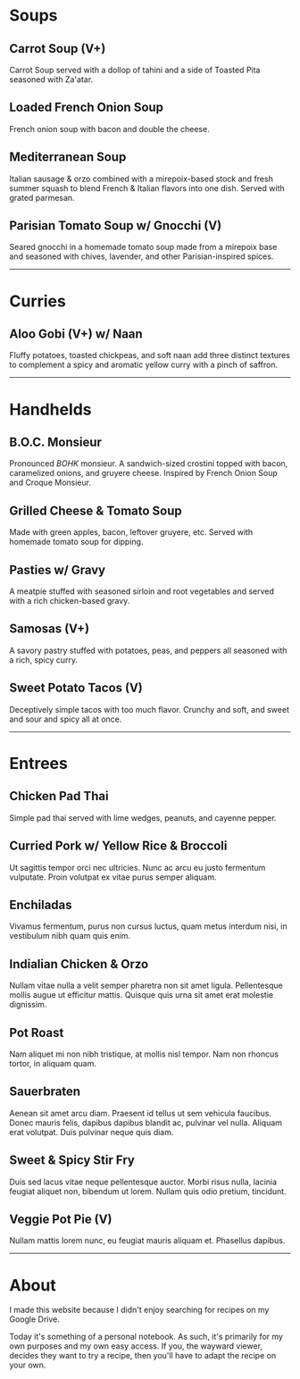 
# Soups

## Carrot Soup (V+)

Carrot Soup served with a dollop of tahini and a side of Toasted Pita seasoned with Za'atar.

## Loaded French Onion Soup

French onion soup with bacon and double the cheese.

## Mediterranean Soup

Italian sausage & orzo combined with a mirepoix-based stock and fresh summer squash to blend French & Italian flavors into one dish. Served with grated parmesan.

## Parisian Tomato Soup w/ Gnocchi (V)

Seared gnocchi in a homemade tomato soup made from a mirepoix base and seasoned with chives, lavender, and other Parisian-inspired spices.


---

# Curries

## Aloo Gobi (V+) w/ Naan

Fluffy potatoes, toasted chickpeas, and soft naan add three distinct textures to complement a spicy and aromatic yellow curry with a pinch of saffron.


---

# Handhelds

## B.O.C. Monsieur

Pronounced *BOHK* monsieur. A sandwich-sized crostini topped with bacon, caramelized onions, and gruyere cheese. Inspired by French Onion Soup and Croque Monsieur.

## Grilled Cheese & Tomato Soup

Made with green apples, bacon, leftover gruyere, etc. Served with homemade tomato soup for dipping.

## Pasties w/ Gravy

A meatpie stuffed with seasoned sirloin and root vegetables and served with a rich chicken-based gravy.

## Samosas (V+)

A savory pastry stuffed with potatoes, peas, and peppers all seasoned with a rich, spicy curry.

## Sweet Potato Tacos (V)

Deceptively simple tacos with too much flavor. Crunchy and soft, and sweet and sour and spicy all at once.


---

# Entrees

## Chicken Pad Thai

Simple pad thai served with lime wedges, peanuts, and cayenne pepper.

## Curried Pork w/ Yellow Rice & Broccoli

Ut sagittis tempor orci nec ultricies. Nunc ac arcu eu justo fermentum vulputate. Proin volutpat ex vitae purus semper aliquam.

## Enchiladas

Vivamus fermentum, purus non cursus luctus, quam metus interdum nisi, in vestibulum nibh quam quis enim.

## Indialian Chicken & Orzo

Nullam vitae nulla a velit semper pharetra non sit amet ligula. Pellentesque mollis augue ut efficitur mattis. Quisque quis urna sit amet erat molestie dignissim.

## Pot Roast

Nam aliquet mi non nibh tristique, at mollis nisl tempor. Nam non rhoncus tortor, in aliquam quam.

## Sauerbraten

Aenean sit amet arcu diam. Praesent id tellus ut sem vehicula faucibus. Donec mauris felis, dapibus dapibus blandit ac, pulvinar vel nulla. Aliquam erat volutpat. Duis pulvinar neque quis diam.

## Sweet & Spicy Stir Fry

Duis sed lacus vitae neque pellentesque auctor. Morbi risus nulla, lacinia feugiat aliquet non, bibendum ut lorem. Nullam quis odio pretium, tincidunt.

## Veggie Pot Pie (V)

Nullam mattis lorem nunc, eu feugiat mauris aliquam et. Phasellus dapibus.


---

# About

I made this website because I didn't enjoy searching for recipes on my Google Drive.

Today it's something of a personal notebook. As such, it's primarily for my own purposes and my own easy access. If you, the wayward viewer, decides they want to try a recipe, then you'll have to adapt the recipe on your own.
